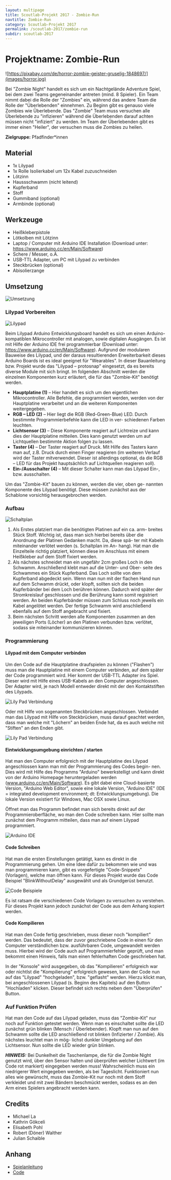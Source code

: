 ```yaml
---
layout: multipage
title: Scoutlab-Projekt 2017 - Zombie-Run
navtitle: Zombie-Run
category: Scoutlab-Projekt 2017
permalink: /scoutlab-2017/zombie-run
subdir: scoutlab-2017
---
```


# Projektname: Zombie-Run        

![https://pixabay.com/de/horror-zombie-geister-gruselig-1848697/](images/horror.jpg)

Bei "Zombie Night" handelt es sich um ein Nachtgelände Adventure Spiel, bei dem zwei Teams gegeneinander antreten (mind. 8 Spieler). Ein Team nimmt dabei die Rolle der "Zombies" ein, während das andere Team die Rolle der "Überlebenden" einnehmen. Zu Beginn gibt es genauso viele Zombies wie Überlebende. Das "Zombie" Team muss versuchen alle Überlebende zu "infizieren" während die Überlebenden darauf achten müssen nicht "infiziert" zu werden. Im Team der Überlebenden gibt es immer einen "Heiler", der versuchen muss die Zombies zu heilen.

**Zielgruppe:** Pfadfinder*innen

## Material 

- 1x Lilypad
- 1x Rolle Isolierkabel um 12x Kabel zuzuschneiden
- Lötzinn
- Haussschwamm (nicht leitend)
- Kupferband
- Stoff
- Gummiband (optional)
- Armbinde (optional)


## Werkzeuge

- Heißkleberpistole
- Lötkolben mit Lötzinn
- Laptop / Computer mit Arduino IDE Installation (Download unter: https://www.arduino.cc/en/Main/Software)
- Schere / Messer, o.Ä.
- USB-TTL Adapter, um PC mit Lilypad zu verbinden
- Steckbrücken (optional)
- Abisolierzange

## Umsetzung

![Umsetzung](images/zombierun.jpg)


### Lilypad Vorbereiten

![Lilypad](images/lilipad.png)

Beim Lilypad Arduino Entwicklungsboard handelt es sich um einen Arduino-kompatiblen Mikrocontroller mit analogen, sowie digitalen Ausgängen. Es ist mit Hilfe der Arduino IDE frei programmierbar (Download unter: https://www.arduino.cc/en/Main/Software). Aufgrund der modularen Bauweise des Lilypad, und der daraus resultierenden Erweiterbarkeit dieses Arduino Boards ist es ideal geeignet für "Wearables". In dieser Bauanleitung bzw. Projekt wurde das "Lilypad – protosnap" eingesetzt, da es bereits diverse Module mit sich bringt. Im folgenden Abschnitt werden die einzelnen Komponenten kurz erläutert, die für das "Zombie-Kit" benötigt werden.

- **Hauptplatine (1)** – Hier handelt es sich um den eigentlichen Mikrocontroller. Alle Befehle, die programmiert werden, werden von der Hauptplatine verarbeitet und an die weiteren Komponenten weitergegeben.
- **RGB – LED (2)** – Hier liegt die RGB (Red-Green-Blue) LED. Durch bestimmte Programmierbefehle kann die LED in ver- schiedenen Farben leuchten.
- **Lichtsensor (3)** – Diese Komponente reagiert auf Lichtreize und kann dies der Hauptplatine mitteilen. Dies kann genutzt werden um auf Lichtquellen bestimmte Aktion folgen zu lassen.
- **Taster (4)** – Der Taster reagiert auf Druck. Mit Hilfe des Tasters kann man auf, z.B. Druck durch einen Finger reagieren (im weiteren Verlauf wird der Taster mitverwendet. Dieser ist allerdings optional, da die RGB – LED für das Projekt hauptsächlich auf Lichtquellen reagieren soll).
- **Ein-/Ausschalter (4)** – Mit dieser Schalter kann man das Lilypad Ein-, bzw. ausschalten.

Um das "Zombie-Kit" bauen zu können, werden die vier, oben ge- nannten Komponente des Lilypad benötigt. Diese müssen zunächst aus der Schablone vorsichtig herausgebrochen werden.

### Aufbau

![Schaltplan](images/schaltplan.jpg)

1. Als Erstes platziert man die benötigten Platinen auf ein ca. arm- breites Stück Stoff. Wichtig ist, dass man sich hierbei bereits über die Anordnung der Platinen Gedanken macht. Da, diese spä- ter mit Kabeln miteinander verlötet werden (s. Schaltplan im An- hang). Hat man die Einzelteile richtig platziert, können diese im Anschluss mit einem Heißkleber auf dem Stoff fixiert werden.
2. Als nächstes schneidet man ein ungefähr 2cm großes Loch in den Schwamm. Anschließend klebt man auf die Unter- und Ober- seite des Schwammes ein Stück Kupferband. Das Loch sollte von dem Kupferband abgedeckt sein. Wenn man nun mit der flachen Hand nun auf dem Schwamm drückt, oder klopft, sollten sich die beiden Kupferbänder bei dem Loch berühren können. Dadurch wird später der Stromkreislauf geschlossen und die Berührung kann somit registriert werden. An beiden Kupferbänder müssen zum Schluss noch jeweils ein Kabel angelötet werden. Der fertige Schwamm wird anschließend ebenfalls auf dem Stoff angebracht und fixiert.
3. Beim nächsten Schritt werden alle Komponenten zusammen an den jeweiligen Ports (Löcher) an den Platinen verbunden bzw. verlötet, sodass sie miteinander kommunizieren können.

### Programmierung

#### Lilypad mit dem Computer verbinden

Um den Code auf die Hauptplatine draufspielen zu können ("Flashen") muss man die Hauptplatine mit einem Computer verbinden, auf dem später der Code programmiert wird. Hier kommt der USB-TTL Adapter ins Spiel. Dieser wird mit Hilfe eines USB-Kabels an den Computer angeschlossen. Der Adapter wird, je nach Modell entweder direkt mit der den Kontaktstiften des Lilypads. 

![Lily Pad Verbindung](images/connect_1.png)

Oder mit Hilfe von sogenannten Steckbrücken angeschlossen. Verbindet man das Lilypad mit Hilfe von Steckbrücken, muss darauf geachtet werden, dass man welche mit "Löchern" an beiden Ende hat, da es auch welche mit "Stiften" an den Enden gibt.

![Lily Pad Verbindung](images/connect_2.png)

#### Eintwicklungsumgebung einrichten / starten

Hat man den Computer erfolgreich mit der Hauptplatine des Lilypad angeschlossen kann man mit der Programmierung des Codes begin- nen. Dies wird mit Hilfe des Programms "Arduino" bewerkstelligt und kann direkt von der Arduino Homepage heruntergeladen werden (www.arduino.cc/en/Main/Software). Es gibt dabei eine Cloud-basierte Version, "Arduino Web Editor", sowie eine lokale Version, "Arduino IDE" (IDE = integrated development environment; dt: Entwicklungsumgebung). Die lokale Version existiert für Windows, Mac OSX sowie Linux.

Öffnet man das Programm befindet man sich bereits direkt auf der Programmieroberfläche, wo man den Code schreiben kann. Hier sollte man zunächst dem Programm mitteilen, dass man auf einem Lilypad programmiert.

![Arduino IDE](images/ide.png)

#### Code Schreiben

Hat man die ersten Einstellungen getätigt, kann es direkt in die Programmierung gehen. Um eine Idee dafür zu bekommen wie und was man programmieren kann, gibt es vorgefertigte "Code-Snippets" (Vorlagen), welche man öffnen kann. Für dieses Projekt wurde das Code Beispiel "BlinkWithoutDelay" ausgewählt und als Grundgerüst benutzt. 

![Code Beispiele](images/examples.png)

Es ist ratsam die verschiedenen Code Vorlagen zu versuchen zu verstehen. Für dieses Projekt kann jedoch zunächst der Code aus dem Anhang <!-- TODO: link code //--> kopiert werden.

#### Code Kompilieren

Hat man den Code fertig geschrieben, muss dieser noch "kompiliert" werden. Das bedeutet, dass der zuvor geschriebene Code in einen für den Computer verständlichen bzw. ausführbaren Code, umgewandelt werden muss. Hierbei wird der Code auch auf Programmierfehler geprüft, und man bekommt einen Hinweis, falls man einen fehlerhaften Code geschrieben hat.

In der "Konsole" wird ausgegeben, ob das "Kompilieren" erfolgreich war oder nichtIst die "Kompilierung" erfolgreich gewesen, kann der Code nun auf das "Lilypad" "hochgeladen", bzw. "geflasht" werden. Hierzu klickt man, bei angeschlossenen Lilypad (s. Beginn des Kapitels) auf den Button "Hochladen" klicken. Dieser befindet sich rechts neben dem "Überprüfen" Button.

### Auf Funktion Prüfen

Hat man den Code auf das Lilypad geladen, muss das "Zombie-Kit" nur noch auf Funktion getestet werden. Wenn man es einschaltet sollte die LED zunächst grün blinken (Mensch / Überlebender). Klopft man nun auf den Schwamm sollte die LED anschließend rot blinken (Infizierter / Zombie). Als nächstes leuchtet man in mög- lichst dunkler Umgebung auf den Lichtsensor. Nun sollte die LED wieder grün blinken.

***HINWEIS:***
Bei Dunkelheit die Taschenlampe, die für die Zombie Night genutzt wird, über den Sensor halten und überprüfen welcher Lichtwert (im Code rot markiert) eingegeben werden muss! Wahrscheinlich muss ein niedrigerer Wert eingegeben werden, als bei Tageslicht. Funktioniert nun alles wie gewünscht, muss das Zombie-Kit nur noch mit dem Stoff verkleidet und mit zwei Bändern beschmückt werden, sodass es an den Arm eines Spielers angebracht werden kann.

## Credits

- Michael La
- Kathrin Gökceli
- Elisabeth Pohl
- Robert (Döner) Walther
- Julian Schaible

## Anhang

- [Spielanleitung](data/spielanleitung.pdf)
- [Code](code/zombie-run.ino)